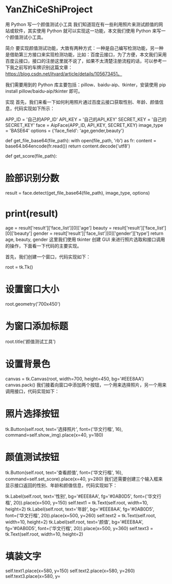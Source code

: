 # YanZhiCeShiProject
用 Python 写一个颜值测试小工具
我们知道现在有一些利用照片来测试颜值的网站或软件，其实使用 Python 就可以实现这一功能，本文我们使用 Python 来写一个颜值测试小工具。

简介
要实现颜值测试功能，大致有两种方式：一种是自己编写检测功能，另一种是借助第三方接口来实现检测功能，比如：百度云接口，为了方便，本文我们采用百度云接口，接口的注册这里就不说了，如果不太清楚注册流程的话，可以参考一下我之前写的车牌识别这篇文章：https://blog.csdn.net/ityard/article/details/105673451。

我们需要用到的 Python 库主要包括：pillow、baidu-aip、tkinter，安装使用 pip install pillow/baidu-aip/tkinter 即可。

实现
首先，我们来看一下如何利用照片通过百度云接口获取性别、年龄、颜值信息，代码实现如下所示：

APP_ID = '自己的APP_ID'
API_KEY = '自己的API_KEY'
SECRET_KEY = '自己的SECRET_KEY'
face = AipFace(APP_ID, API_KEY, SECRET_KEY)
image_type = 'BASE64'
options = {'face_field': 'age,gender,beauty'}

def get_file_base64(file_path):
  with open(file_path, 'rb') as fr:
    content = base64.b64encode(fr.read())
    return content.decode('utf8')

def get_score(file_path):
  # 脸部识别分数
  result = face.detect(get_file_base64(file_path), image_type, options)
  # print(result)
  age = result['result']['face_list'][0]['age']
  beauty = result['result']['face_list'][0]['beauty']
  gender = result['result']['face_list'][0]['gender']['type']
  return age, beauty, gender
这里我们使用 tkinter 创建 GUI 来进行照片选取和接口调用的操作，下面看一下代码的主要实现。

首先，我们创建一个窗口，代码实现如下：

root = tk.Tk()
# 设置窗口大小
root.geometry('700x450')
# 为窗口添加标题
root.title('颜值测试工具')
# 设置背景色
canvas = tk.Canvas(root,
          width=700,
          height=450,
          bg='#EEE8AA')
canvas.pack()
我们接着向窗口中添加两个按钮，一个用来选择照片，另一个用来调用接口，代码实现如下：

# 照片选择按钮
tk.Button(self.root, text='选择照片', font=('华文行楷', 16), command=self.show_img).place(x=40, y=180)
# 颜值测试按钮
tk.Button(self.root, text='查看颜值', font=('华文行楷', 16), command=self.set_score).place(x=40, y=280)
我们还需要创建三个输入框来显示接口返回的性别、年龄和颜值信息，代码实现如下：

tk.Label(self.root, text='性别', bg='#EEE8AA', fg='#0AB0D5', font=('华文行楷', 20)).place(x=500, y=150)
self.text1 = tk.Text(self.root, width=10, height=2)
tk.Label(self.root, text='年龄', bg='#EEE8AA', fg='#0AB0D5', font=('华文行楷', 20)).place(x=500, y=260)
self.text2 = tk.Text(self.root, width=10, height=2)
tk.Label(self.root, text='颜值', bg='#EEE8AA', fg='#0AB0D5', font=('华文行楷', 20)).place(x=500, y=360)
self.text3 = tk.Text(self.root, width=10, height=2)
# 填装文字
self.text1.place(x=580, y=150)
self.text2.place(x=580, y=260)
self.text3.place(x=580, y=
